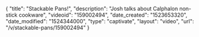 {
    "title": "Stackable Pans!",
    "description": "Josh talks about Calphalon non-stick cookware",
    "videoid": "159002494",
    "date_created": "1523653320",
    "date_modified": "1524344000",
    "type": "captivate",
    "layout": "video",
    "url": "\/v\/stackable-pans\/159002494"
}